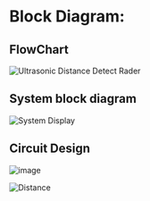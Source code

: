 # Block Diagram:

## FlowChart
![Ultrasonic Distance Detect Rader](https://user-images.githubusercontent.com/98812442/155671211-4dc7ab90-caa7-46e8-aae8-ffb4ced34b4b.png)


## System block diagram
![System Display](https://user-images.githubusercontent.com/98812442/155674989-7dd5331a-4522-4f36-adaa-18a2a782a3f1.png)

## Circuit Design
![image](https://user-images.githubusercontent.com/98812442/155663585-024e6fdc-d504-4994-bcc0-a4ef8a591c54.png)

![Distance](https://user-images.githubusercontent.com/98812442/157023962-5926678d-1aa2-4b47-8d45-d6e40087aa8c.png)

